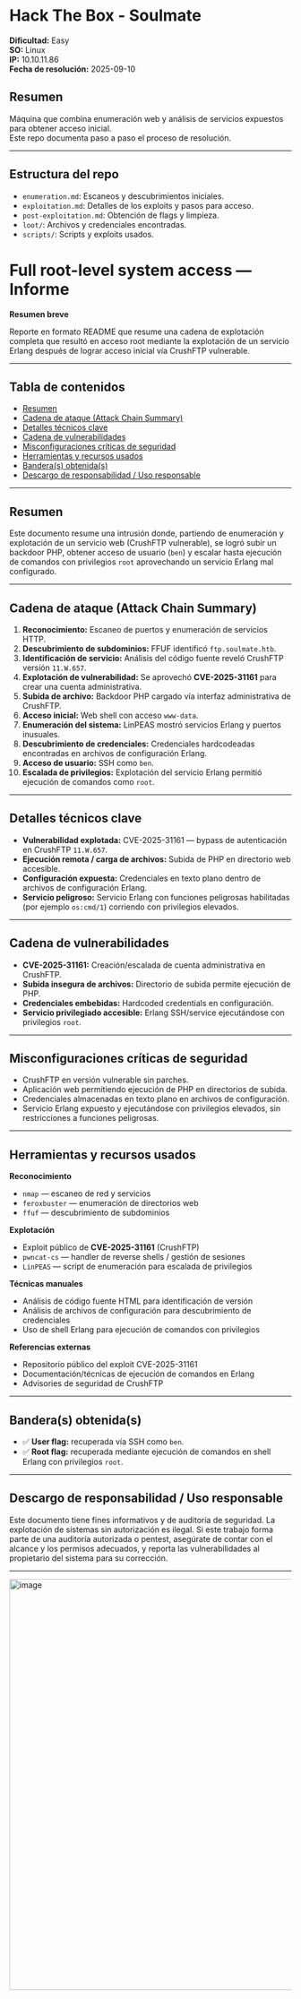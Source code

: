 # Hack The Box - Soulmate

**Dificultad:** Easy  
**SO:** Linux  
**IP:** 10.10.11.86  
**Fecha de resolución:** 2025-09-10  

## Resumen
Máquina que combina enumeración web y análisis de servicios expuestos para obtener acceso inicial.  
Este repo documenta paso a paso el proceso de resolución.

---

## Estructura del repo
- `enumeration.md`: Escaneos y descubrimientos iniciales.
- `exploitation.md`: Detalles de los exploits y pasos para acceso.
- `post-exploitation.md`: Obtención de flags y limpieza.
- `loot/`: Archivos y credenciales encontradas.
- `scripts/`: Scripts y exploits usados.

# Full root-level system access — Informe

**Resumen breve**

Reporte en formato README que resume una cadena de explotación completa que resultó en acceso root mediante la explotación de un servicio Erlang después de lograr acceso inicial vía CrushFTP vulnerable.

---

## Tabla de contenidos

* [Resumen](#resumen)
* [Cadena de ataque (Attack Chain Summary)](#cadena-de-ataque-attack-chain-summary)
* [Detalles técnicos clave](#detalles-t%C3%A9cnicos-clave)
* [Cadena de vulnerabilidades](#cadena-de-vulnerabilidades)
* [Misconfiguraciones críticas de seguridad](#misconfiguraciones-cr%C3%ADticas-de-seguridad)
* [Herramientas y recursos usados](#herramientas-y-recursos-usados)
* [Bandera(s) obtenida(s)](#banderas-obtenidas)
* [Descargo de responsabilidad / Uso responsable](#descargo-de-responsabilidad--uso-responsable)

---

## Resumen

Este documento resume una intrusión donde, partiendo de enumeración y explotación de un servicio web (CrushFTP vulnerable), se logró subir un backdoor PHP, obtener acceso de usuario (`ben`) y escalar hasta ejecución de comandos con privilegios `root` aprovechando un servicio Erlang mal configurado.

---

## Cadena de ataque (Attack Chain Summary)

1. **Reconocimiento:** Escaneo de puertos y enumeración de servicios HTTP.
2. **Descubrimiento de subdominios:** FFUF identificó `ftp.soulmate.htb`.
3. **Identificación de servicio:** Análisis del código fuente reveló CrushFTP versión `11.W.657`.
4. **Explotación de vulnerabilidad:** Se aprovechó **CVE-2025-31161** para crear una cuenta administrativa.
5. **Subida de archivo:** Backdoor PHP cargado vía interfaz administrativa de CrushFTP.
6. **Acceso inicial:** Web shell con acceso `www-data`.
7. **Enumeración del sistema:** LinPEAS mostró servicios Erlang y puertos inusuales.
8. **Descubrimiento de credenciales:** Credenciales hardcodeadas encontradas en archivos de configuración Erlang.
9. **Acceso de usuario:** SSH como `ben`.
10. **Escalada de privilegios:** Explotación del servicio Erlang permitió ejecución de comandos como `root`.

---

## Detalles técnicos clave

* **Vulnerabilidad explotada:** CVE-2025-31161 — bypass de autenticación en CrushFTP `11.W.657`.
* **Ejecución remota / carga de archivos:** Subida de PHP en directorio web accesible.
* **Configuración expuesta:** Credenciales en texto plano dentro de archivos de configuración Erlang.
* **Servicio peligroso:** Servicio Erlang con funciones peligrosas habilitadas (por ejemplo `os:cmd/1`) corriendo con privilegios elevados.

---

## Cadena de vulnerabilidades

* **CVE-2025-31161:** Creación/escalada de cuenta administrativa en CrushFTP.
* **Subida insegura de archivos:** Directorio de subida permite ejecución de PHP.
* **Credenciales embebidas:** Hardcoded credentials en configuración.
* **Servicio privilegiado accesible:** Erlang SSH/service ejecutándose con privilegios `root`.

---

## Misconfiguraciones críticas de seguridad

* CrushFTP en versión vulnerable sin parches.
* Aplicación web permitiendo ejecución de PHP en directorios de subida.
* Credenciales almacenadas en texto plano en archivos de configuración.
* Servicio Erlang expuesto y ejecutándose con privilegios elevados, sin restricciones a funciones peligrosas.

---

## Herramientas y recursos usados

**Reconocimiento**

* `nmap` — escaneo de red y servicios
* `feroxbuster` — enumeración de directorios web
* `ffuf` — descubrimiento de subdominios

**Explotación**

* Exploit público de **CVE-2025-31161** (CrushFTP)
* `pwncat-cs` — handler de reverse shells / gestión de sesiones
* `LinPEAS` — script de enumeración para escalada de privilegios

**Técnicas manuales**

* Análisis de código fuente HTML para identificación de versión
* Análisis de archivos de configuración para descubrimiento de credenciales
* Uso de shell Erlang para ejecución de comandos con privilegios

**Referencias externas**

* Repositorio público del exploit CVE-2025-31161
* Documentación/técnicas de ejecución de comandos en Erlang
* Advisories de seguridad de CrushFTP

---

## Bandera(s) obtenida(s)

* ✅ **User flag:** recuperada vía SSH como `ben`.
* ✅ **Root flag:** recuperada mediante ejecución de comandos en shell Erlang con privilegios `root`.

---

## Descargo de responsabilidad / Uso responsable

Este documento tiene fines informativos y de auditoría de seguridad. La explotación de sistemas sin autorización es ilegal. Si este trabajo forma parte de una auditoría autorizada o pentest, asegúrate de contar con el alcance y los permisos adecuados, y reporta las vulnerabilidades al propietario del sistema para su corrección.

---



<img width="1359" height="734" alt="image" src="https://github.com/user-attachments/assets/01f61392-974b-4d2b-826d-1211cf000771" />
